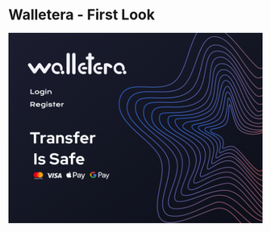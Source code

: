 # Walletera - First Look

<img  src="https://raw.githubusercontent.com/pranjalshikhar/WalletApp/main/Desktop%20-%2013.jpg"/>
